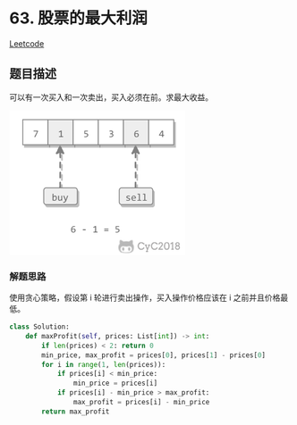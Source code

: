 # 63. 股票的最大利润

[Leetcode](https://leetcode.com/problems/best-time-to-buy-and-sell-stock/description/)

## 题目描述

可以有一次买入和一次卖出，买入必须在前。求最大收益。

![示意图](../pics/42661013-750f-420b-b3c1-437e9a11fb65.png)

### 解题思路

使用贪心策略，假设第 i 轮进行卖出操作，买入操作价格应该在 i 之前并且价格最低。

```python
class Solution:
    def maxProfit(self, prices: List[int]) -> int:
        if len(prices) < 2: return 0
        min_price, max_profit = prices[0], prices[1] - prices[0]
        for i in range(1, len(prices)):
            if prices[i] < min_price:
                min_price = prices[i]
            if prices[i] - min_price > max_profit:
                max_profit = prices[i] - min_price
        return max_profit
```
